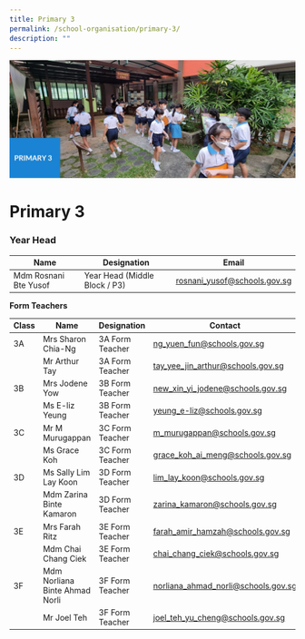 ```yaml
---
title: Primary 3
permalink: /school-organisation/primary-3/
description: ""
---
```

![](/images/Primary%203.jpg)

# **Primary 3**

### Year Head

|Name|	Designation|	Email|
|----|----|----|
|Mdm Rosnani Bte Yusof	|Year Head (Middle Block / P3)|	rosnani_yusof@schools.gov.sg|


**Form Teachers**

| Class | Name | Designation | Contact | 
| -------- | -------- | -------- |-------- |
|3A	|Mrs Sharon Chia-Ng	|3A Form Teacher	|ng_yuen_fun@schools.gov.sg|
||Mr Arthur Tay	|3A Form Teacher	|tay_yee_jin_arthur@schools.gov.sg|
|3B	|Mrs Jodene Yow	|3B Form Teacher	|new_xin_yi_jodene@schools.gov.sg|
||Ms E-liz Yeung	|3B Form Teacher|	yeung_e-liz@schools.gov.sg|
|3C	|Mr M Murugappan|	3C Form Teacher	|m_murugappan@schools.gov.sg|
||Ms Grace Koh	|3C Form Teacher|	grace_koh_ai_meng@schools.gov.sg|
|3D|	Ms Sally Lim Lay Koon	|3D Form Teacher	|lim_lay_koon@schools.gov.sg|
||Mdm Zarina Binte Kamaron|	3D Form Teacher	|zarina_kamaron@schools.gov.sg|
|3E	|Mrs Farah Ritz	|3E Form Teacher	|farah_amir_hamzah@schools.gov.sg|
||Mdm Chai Chang Ciek|	3E Form Teacher|	chai_chang_ciek@schools.gov.sg|
|3F|	Mdm Norliana Binte Ahmad Norli	|3F Form Teacher	|norliana_ahmad_norli@schools.gov.sg|
||Mr Joel Teh|	3F Form Teacher	|joel_teh_yu_cheng@schools.gov.sg|